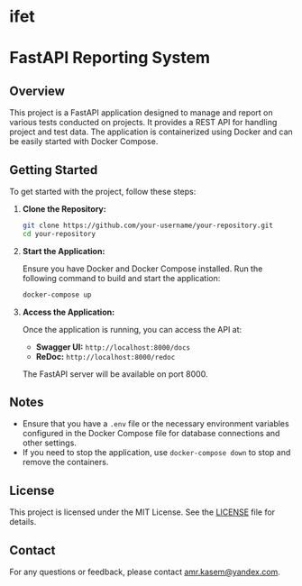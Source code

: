 # ifet

# FastAPI Reporting System

## Overview

This project is a FastAPI application designed to manage and report on various tests conducted on projects. It provides a REST API for handling project and test data. The application is containerized using Docker and can be easily started with Docker Compose.

## Getting Started

To get started with the project, follow these steps:

1. **Clone the Repository:**

   ```bash
   git clone https://github.com/your-username/your-repository.git
   cd your-repository

2. **Start the Application:**

   Ensure you have Docker and Docker Compose installed. Run the following command to build and start the application:

   ```bash
   docker-compose up

3. **Access the Application:**

   Once the application is running, you can access the API at:

   - **Swagger UI:** `http://localhost:8000/docs`
   - **ReDoc:** `http://localhost:8000/redoc`

   The FastAPI server will be available on port 8000.

## Notes

- Ensure that you have a `.env` file or the necessary environment variables configured in the Docker Compose file for database connections and other settings.
- If you need to stop the application, use `docker-compose down` to stop and remove the containers.

## License

This project is licensed under the MIT License. See the [LICENSE](LICENSE) file for details.

## Contact

For any questions or feedback, please contact [amr.kasem@yandex.com](mailto:amr.kasem@yandex.com).
